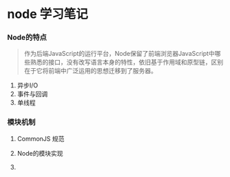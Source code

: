 # node 学习笔记

### Node的特点
> 作为后端JavaScript的运行平台，Node保留了前端浏览器JavaScript中哪些熟悉的接口，没有改写语言本身的特性，依旧基于作用域和原型链，区别在于它将前端中广泛运用的思想迁移到了服务器。
1. 异步I/O
2. 事件与回调
3. 单线程


### 模块机制

1. CommonJS 规范

2. Node的模块实现

3. 
